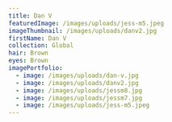 ```yaml
---
title: Dan V
featuredImage: /images/uploads/jess-m5.jpeg
imageThumbnail: /images/uploads/danv2.jpg
firstName: Dan V
collection: Global
hair: Brown
eyes: Brown
imagePortfolio:
  - image: /images/uploads/dan-v.jpg
  - image: /images/uploads/danv2.jpg
  - image: /images/uploads/jessm8.jpg
  - image: /images/uploads/jessm7.jpg
  - image: /images/uploads/jess-m5.jpeg
---
```


